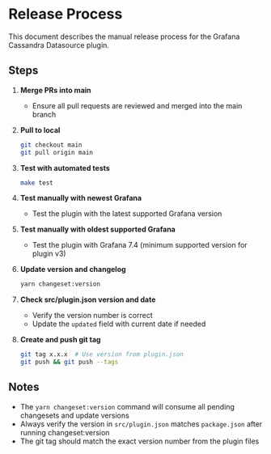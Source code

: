 # Release Process

This document describes the manual release process for the Grafana Cassandra Datasource plugin.

## Steps

1. **Merge PRs into main**
   - Ensure all pull requests are reviewed and merged into the main branch

2. **Pull to local**
   ```bash
   git checkout main
   git pull origin main
   ```

3. **Test with automated tests**
   ```bash
   make test
   ```

4. **Test manually with newest Grafana**
   - Test the plugin with the latest supported Grafana version

5. **Test manually with oldest supported Grafana**
   - Test the plugin with Grafana 7.4 (minimum supported version for plugin v3)

6. **Update version and changelog**
   ```bash
   yarn changeset:version
   ```

7. **Check src/plugin.json version and date**
   - Verify the version number is correct
   - Update the `updated` field with current date if needed

8. **Create and push git tag**
   ```bash
   git tag x.x.x  # Use version from plugin.json
   git push && git push --tags
   ```

## Notes

- The `yarn changeset:version` command will consume all pending changesets and update versions
- Always verify the version in `src/plugin.json` matches `package.json` after running changeset:version
- The git tag should match the exact version number from the plugin files